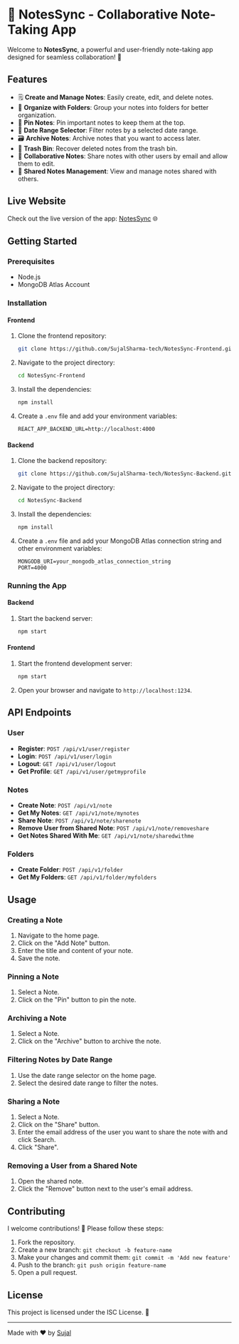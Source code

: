 
# 📝 NotesSync - Collaborative Note-Taking App

Welcome to **NotesSync**, a powerful and user-friendly note-taking app designed for seamless collaboration! 🚀

## Features

- 🗒️ **Create and Manage Notes**: Easily create, edit, and delete notes.
- 📂 **Organize with Folders**: Group your notes into folders for better organization.
- 📌 **Pin Notes**: Pin important notes to keep them at the top.
- 📅 **Date Range Selector**: Filter notes by a selected date range.
- 🗃️ **Archive Notes**: Archive notes that you want to access later.
- 🚮 **Trash Bin**: Recover deleted notes from the trash bin.
- 👫 **Collaborative Notes**: Share notes with other users by email and allow them to edit.
- 📜 **Shared Notes Management**: View and manage notes shared with others.

## Live Website

Check out the live version of the app: [NotesSync](https://notessync.netlify.app) 🌐

## Getting Started

### Prerequisites

- Node.js
- MongoDB Atlas Account

### Installation

#### Frontend

1. Clone the frontend repository:
   ```bash
   git clone https://github.com/SujalSharma-tech/NotesSync-Frontend.git
   ```

2. Navigate to the project directory:
   ```bash
   cd NotesSync-Frontend
   ```

3. Install the dependencies:
   ```bash
   npm install
   ```

4. Create a `.env` file and add your environment variables:
   ```env
   REACT_APP_BACKEND_URL=http://localhost:4000
   ```

#### Backend

1. Clone the backend repository:
   ```bash
   git clone https://github.com/SujalSharma-tech/NotesSync-Backend.git
   ```

2. Navigate to the project directory:
   ```bash
   cd NotesSync-Backend
   ```

3. Install the dependencies:
   ```bash
   npm install
   ```

4. Create a `.env` file and add your MongoDB Atlas connection string and other environment variables:
   ```env
   MONGODB_URI=your_mongodb_atlas_connection_string
   PORT=4000
   ```

### Running the App

#### Backend

1. Start the backend server:
   ```bash
   npm start
   ```

#### Frontend

1. Start the frontend development server:
   ```bash
   npm start
   ```

2. Open your browser and navigate to `http://localhost:1234`.

## API Endpoints

### User

- **Register**: `POST /api/v1/user/register`
- **Login**: `POST /api/v1/user/login`
- **Logout**: `GET /api/v1/user/logout`
- **Get Profile**: `GET /api/v1/user/getmyprofile`

### Notes

- **Create Note**: `POST /api/v1/note`
- **Get My Notes**: `GET /api/v1/note/mynotes`
- **Share Note**: `POST /api/v1/note/sharenote`
- **Remove User from Shared Note**: `POST /api/v1/note/removeshare`
- **Get Notes Shared With Me**: `GET /api/v1/note/sharedwithme`

### Folders

- **Create Folder**: `POST /api/v1/folder`
- **Get My Folders**: `GET /api/v1/folder/myfolders`

## Usage

### Creating a Note

1. Navigate to the home page.
2. Click on the "Add Note" button.
3. Enter the title and content of your note.
4. Save the note.

### Pinning a Note

1. Select a Note.
2. Click on the "Pin" button to pin the note.

### Archiving a Note

1. Select a Note.
2. Click on the "Archive" button to archive the note.

### Filtering Notes by Date Range

1. Use the date range selector on the home page.
2. Select the desired date range to filter the notes.

### Sharing a Note

1. Select a Note.
2. Click on the "Share" button.
3. Enter the email address of the user you want to share the note with and click Search.
4. Click "Share".

### Removing a User from a Shared Note

1. Open the shared note.
2. Click the "Remove" button next to the user's email address.

## Contributing

I welcome contributions! 🎉 Please follow these steps:

1. Fork the repository.
2. Create a new branch: `git checkout -b feature-name`
3. Make your changes and commit them: `git commit -m 'Add new feature'`
4. Push to the branch: `git push origin feature-name`
5. Open a pull request.

## License

This project is licensed under the ISC License. 📄

---

Made with ❤️ by [Sujal](https://github.com/SujalSharma-tech)
